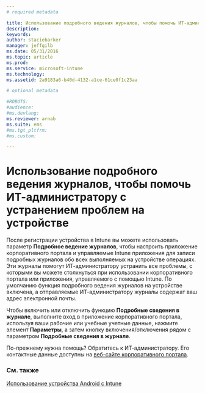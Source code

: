 ```yaml
---
# required metadata

title: Использование подробного ведения журналов, чтобы помочь ИТ-администратору с устранением проблем на устройстве | Microsoft Intune
description:
keywords:
author: staciebarker
manager: jeffgilb
ms.date: 05/31/2016
ms.topic: article
ms.prod:
ms.service: microsoft-intune
ms.technology:
ms.assetid: 2a9183a6-b40d-4132-a1ce-61ce0f1c23aa

# optional metadata

#ROBOTS:
#audience:
#ms.devlang:
ms.reviewer: arnab
ms.suite: ems
#ms.tgt_pltfrm:
#ms.custom:

---
```



# Использование подробного ведения журналов, чтобы помочь ИТ-администратору с устранением проблем на устройстве

После регистрации устройства в Intune вы можете использовать параметр **Подробное ведение журналов**, чтобы настроить приложение корпоративного портала и управляемые Intune приложения для записи подробных журналов обо всех выполняемых на устройстве операциях. Эти журналы помогут ИТ-администратору устранить все проблемы, с которыми вы можете столкнуться при использовании корпоративного портала или приложения, управляемого с помощью Intune. По умолчанию функция подробного ведения журналов на устройстве включена, а отправляемые ИТ-администратору журналы содержат ваш адрес электронной почты.

Чтобы включить или отключить функцию **Подробные сведения в журнале**, выполните вход в приложение корпоративного портала, используя ваши рабочие или учебные учетные данные, нажмите элемент **Параметры**, а затем кнопку включения/отключения рядом с параметром **Подробные сведения в журнале**.

По-прежнему нужна помощь? Обратитесь к ИТ-администратору. Его контактные данные доступны на [веб-сайте корпоративного портала](http://portal.manage.microsoft.com).

### См. также
[Использование устройства Android с Intune](using-your-android-device-with-intune.md)

<!--HONumber=Jun16_HO2-->


